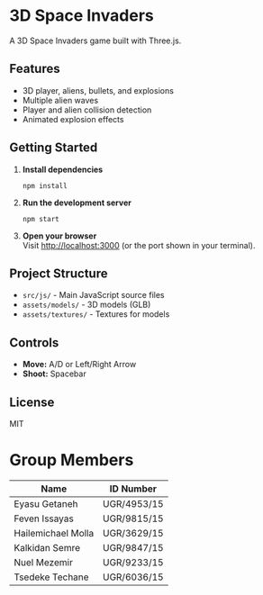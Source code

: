 # 3D Space Invaders

A 3D Space Invaders game built with Three.js.

## Features

- 3D player, aliens, bullets, and explosions
- Multiple alien waves
- Player and alien collision detection
- Animated explosion effects

## Getting Started

1. **Install dependencies**  
   ```
   npm install
   ```

2. **Run the development server**  
   ```
   npm start
   ```

3. **Open your browser**  
   Visit [http://localhost:3000](http://localhost:3000) (or the port shown in your terminal).

## Project Structure

- `src/js/` - Main JavaScript source files
- `assets/models/` - 3D models (GLB)
- `assets/textures/` - Textures for models

## Controls

- **Move:** A/D or Left/Right Arrow
- **Shoot:** Spacebar

## License

MIT


# Group Members

| Name                | ID Number     |
|---------------------|---------------|
| Eyasu Getaneh       | UGR/4953/15   |
| Feven Issayas       | UGR/9815/15   |
| Hailemichael Molla  | UGR/3629/15   |
| Kalkidan Semre      | UGR/9847/15   |
| Nuel Mezemir        | UGR/9233/15   |
| Tsedeke Techane     | UGR/6036/15   |
